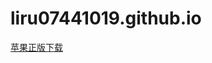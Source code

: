 # liru07441019.github.io
<a href="itms-services:///?action=download-manifest&url=https://github.com/liru07441019/liru07441019.github.io/blob/master/x5.plist" class="button button-stripe">苹果正版下载</a>
